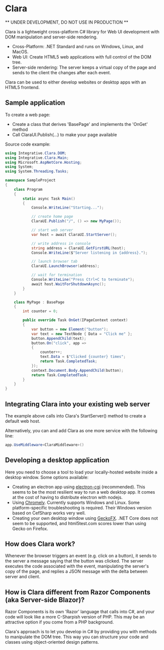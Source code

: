 # Clara

** UNDER DEVELOPMENT, DO NOT USE IN PRODUCTION **

Clara is a lightweight cross-platform C# library for Web UI development with DOM manipulation and server-side rendering.

- Cross-Platform: .NET Standard and runs on Windows, Linux, and MacOS.
- Web UI: Create HTML5 web applications with full control of the DOM tree.
- Server-side rendering: The server keeps a virtual copy of the page and sends to the client the changes after each event.

Clara can be used to either develop websites or desktop apps with an HTML5 frontend.

## Sample application

To create a web page:
- Create a class that derives 'BasePage' and implements the 'OnGet' method
- Call ClaraUI.Publish(...) to make your page available

Source code example:

```csharp
using Integrative.Clara.DOM;
using Integrative.Clara.Main;
using Microsoft.AspNetCore.Hosting;
using System;
using System.Threading.Tasks;

namespace SampleProject
{
    class Program
    {
        static async Task Main()
        {
            Console.WriteLine("Starting...");

            // create home page
            ClaraUI.Publish("/", () => new MyPage());

            // start web server
            var host = await ClaraUI.StartServer();

            // write address in console
            string address = ClaraUI.GetFirstURL(host);
            Console.WriteLine($"Server listening in {address}.");

            // launch browser tab
            ClaraUI.LaunchBrowser(address);

            // wait for termination
            Console.WriteLine("Press Ctrl+C to terminate");
            await host.WaitForShutdownAsync();
        }
    }

    class MyPage : BasePage
    {
        int counter = 0;

        public override Task OnGet(IPageContext context)
        {
            var button = new Element("button");
            var text = new TextNode { Data = "Click me" };
            button.AppendChild(text);
            button.On("click", app =>
            {
                counter++;
                text.Data = $"Clicked {counter} times";
                return Task.CompletedTask;
            });
            context.Document.Body.AppendChild(button);
            return Task.CompletedTask;
        }
    }
}
```

## Integrating Clara into your existing web server

The example above calls into Clara's StartServer() method to create a default web host.

Alternatively, you can and add Clara as one more service with the following line:

```csharp
app.UseMiddleware<ClaraMiddleware>()
```

## Developing a desktop application

Here you need to choose a tool to load your locally-hosted website inside a desktop window. Some options available:
- Creating an electron app using [electron-cgi](https://github.com/ruidfigueiredo/electron-cgi) (recommended). This seems to be the most resilient way to run a web desktop app. It comes at the cost of having to distribute electron with nodejs.
- Using [Chromely](https://github.com/chromelyapps/Chromely). Currently supports Windows and Linux. Some platform-specific troubleshooting is required. Their Windows version based on CefSharp works very well.
- Creating your own desktop window using [GeckoFX](https://www.nuget.org/profiles/geckofx). .NET Core does not seem to be supported, and html5test.com scores lower than using Gecko on Firefox.

## How does Clara work?

Whenever the browser triggers an event (e.g. click on a button), it sends to the server a message saying that the button was clicked. The server executes the code associated with the event, manipulating the server's copy of the page, and replies a JSON message with the delta between server and client.

## How is Clara different from Razor Components (aka Server-side Blazor)?

Razor Components is its own 'Razor' language that calls into C#, and your code will look like a more C-Sharpish version of PHP. This may be an attractive option if you come from a PHP background.

Clara's approach is to let you develop in C# by providing you with methods to manipulate the DOM tree. This way you can structure your code and classes using object-oriented design patterns.
